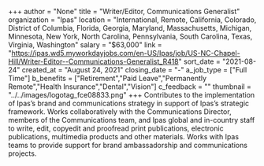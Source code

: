+++
author = "None"
title = "Writer/Editor, Communications Generalist"
organization = "Ipas"
location = "International, Remote, California, Colorado, District of Columbia, Florida, Georgia, Maryland, Massachusetts, Michigan, Minnesota, New York, North Carolina, Pennsylvania, South Carolina, Texas, Virginia, Washington"
salary = "$63,000"
link = "https://ipas.wd5.myworkdayjobs.com/en-US/Ipas/job/US-NC-Chapel-Hill/Writer-Editor--Communications-Generalist_R418"
sort_date = "2021-08-24"
created_at = "August 24, 2021"
closing_date = "-"
a_job_type = ["Full Time"]
b_benefits = ["Retirement","Paid Leave","Permanently Remote","Health Insurance","Dental","Vision"]
c_feedback = ""
thumbnail = "../../images/logotag_fce08833.png"
+++
Contributes to the implementation of Ipas’s brand and communications strategy in support of Ipas’s strategic framework. Works collaboratively with the Communications Director, members of the Communications team, and Ipas global and in-country staff to write, edit, copyedit and proofread print publications, electronic publications, multimedia products and other materials. Works with Ipas teams to provide support for brand ambassadorship and communications projects.